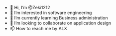 - 👋 Hi, I’m @Zeki1212
- 👀 I’m interested in software engineering
- 🌱 I’m currently learning Business administration
- 💞️ I’m looking to collaborate on application design
- 📫 How to reach me by ALX

<!---
Zeki1212/Zeki1212 is a ✨ special ✨ repository because its `README.md` (this file) appears on your GitHub profile.
You can click the Preview link to take a look at your changes.
--->
